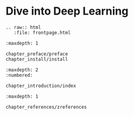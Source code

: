 Dive into Deep Learning
========================

```eval_rst
.. raw:: html
   :file: frontpage.html
```

```toc
:maxdepth: 1

chapter_preface/preface
chapter_install/install
```

```toc
:maxdepth: 2
:numbered:

chapter_introduction/index
```

```toc
:maxdepth: 1

chapter_references/zreferences
```
